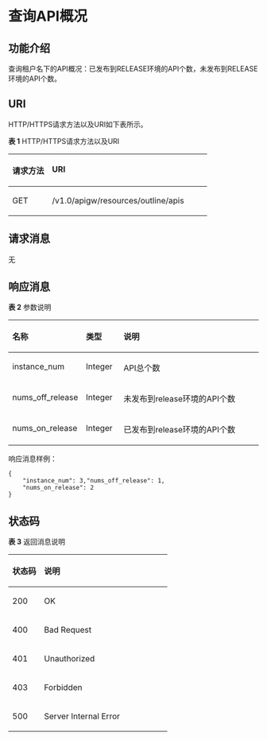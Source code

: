 # 查询API概况<a name="apig-zh-api-180713131"></a>

## 功能介绍<a name="section28347717"></a>

查询租户名下的API概况：已发布到RELEASE环境的API个数，未发布到RELEASE环境的API个数。

## URI<a name="section53802865"></a>

HTTP/HTTPS请求方法以及URI如下表所示。

**表 1**  HTTP/HTTPS请求方法以及URI

<a name="table19999857"></a>
<table><thead align="left"><tr id="row42622880"><th class="cellrowborder" valign="top" width="20%" id="mcps1.2.3.1.1"><p id="p29901289"><a name="p29901289"></a><a name="p29901289"></a>请求方法</p>
</th>
<th class="cellrowborder" valign="top" width="80%" id="mcps1.2.3.1.2"><p id="p6085350"><a name="p6085350"></a><a name="p6085350"></a>URI</p>
</th>
</tr>
</thead>
<tbody><tr id="row23151360"><td class="cellrowborder" valign="top" width="20%" headers="mcps1.2.3.1.1 "><p id="p63320862"><a name="p63320862"></a><a name="p63320862"></a>GET</p>
</td>
<td class="cellrowborder" valign="top" width="80%" headers="mcps1.2.3.1.2 "><p id="p28716201"><a name="p28716201"></a><a name="p28716201"></a>/v1.0/apigw/resources/outline/apis</p>
</td>
</tr>
</tbody>
</table>

## 请求消息<a name="section14463741"></a>

无

## 响应消息<a name="section30712386"></a>

**表 2**  参数说明

<a name="table12714810"></a>
<table><thead align="left"><tr id="row21779198"><th class="cellrowborder" valign="top" width="24.240000000000002%" id="mcps1.2.4.1.1"><p id="p19284637"><a name="p19284637"></a><a name="p19284637"></a>名称</p>
</th>
<th class="cellrowborder" valign="top" width="15.15%" id="mcps1.2.4.1.2"><p id="p18551760"><a name="p18551760"></a><a name="p18551760"></a>类型</p>
</th>
<th class="cellrowborder" valign="top" width="60.61%" id="mcps1.2.4.1.3"><p id="p26297600"><a name="p26297600"></a><a name="p26297600"></a>说明</p>
</th>
</tr>
</thead>
<tbody><tr id="row18344121603916"><td class="cellrowborder" valign="top" width="24.240000000000002%" headers="mcps1.2.4.1.1 "><p id="p1434581618398"><a name="p1434581618398"></a><a name="p1434581618398"></a>instance_num</p>
</td>
<td class="cellrowborder" valign="top" width="15.15%" headers="mcps1.2.4.1.2 "><p id="p6345191653913"><a name="p6345191653913"></a><a name="p6345191653913"></a>Integer</p>
</td>
<td class="cellrowborder" valign="top" width="60.61%" headers="mcps1.2.4.1.3 "><p id="p634551693910"><a name="p634551693910"></a><a name="p634551693910"></a>API总个数</p>
</td>
</tr>
<tr id="row49730836"><td class="cellrowborder" valign="top" width="24.240000000000002%" headers="mcps1.2.4.1.1 "><p id="p1665909"><a name="p1665909"></a><a name="p1665909"></a>nums_off_release</p>
</td>
<td class="cellrowborder" valign="top" width="15.15%" headers="mcps1.2.4.1.2 "><p id="p720906"><a name="p720906"></a><a name="p720906"></a>Integer</p>
</td>
<td class="cellrowborder" valign="top" width="60.61%" headers="mcps1.2.4.1.3 "><p id="p58393403"><a name="p58393403"></a><a name="p58393403"></a>未发布到release环境的API个数</p>
</td>
</tr>
<tr id="row55778586"><td class="cellrowborder" valign="top" width="24.240000000000002%" headers="mcps1.2.4.1.1 "><p id="p21771650"><a name="p21771650"></a><a name="p21771650"></a>nums_on_release</p>
</td>
<td class="cellrowborder" valign="top" width="15.15%" headers="mcps1.2.4.1.2 "><p id="p18673210"><a name="p18673210"></a><a name="p18673210"></a>Integer</p>
</td>
<td class="cellrowborder" valign="top" width="60.61%" headers="mcps1.2.4.1.3 "><p id="p36135018"><a name="p36135018"></a><a name="p36135018"></a>已发布到release环境的API个数</p>
</td>
</tr>
</tbody>
</table>

响应消息样例：

```
{
	"instance_num": 3,"nums_off_release": 1,
	"nums_on_release": 2
}
```

## 状态码<a name="section63064810"></a>

**表 3**  返回消息说明

<a name="table15538229"></a>
<table><thead align="left"><tr id="row4507722"><th class="cellrowborder" valign="top" width="20%" id="mcps1.2.3.1.1"><p id="p29581215"><a name="p29581215"></a><a name="p29581215"></a>状态码</p>
</th>
<th class="cellrowborder" valign="top" width="80%" id="mcps1.2.3.1.2"><p id="p47268200"><a name="p47268200"></a><a name="p47268200"></a>说明</p>
</th>
</tr>
</thead>
<tbody><tr id="row3518990"><td class="cellrowborder" valign="top" width="20%" headers="mcps1.2.3.1.1 "><p id="p16602744"><a name="p16602744"></a><a name="p16602744"></a>200</p>
</td>
<td class="cellrowborder" valign="top" width="80%" headers="mcps1.2.3.1.2 "><p id="p50988816"><a name="p50988816"></a><a name="p50988816"></a>OK</p>
</td>
</tr>
<tr id="row23805062"><td class="cellrowborder" valign="top" width="20%" headers="mcps1.2.3.1.1 "><p id="p49161866"><a name="p49161866"></a><a name="p49161866"></a>400</p>
</td>
<td class="cellrowborder" valign="top" width="80%" headers="mcps1.2.3.1.2 "><p id="p22688239"><a name="p22688239"></a><a name="p22688239"></a>Bad Request</p>
</td>
</tr>
<tr id="row2867565"><td class="cellrowborder" valign="top" width="20%" headers="mcps1.2.3.1.1 "><p id="p30946246"><a name="p30946246"></a><a name="p30946246"></a>401</p>
</td>
<td class="cellrowborder" valign="top" width="80%" headers="mcps1.2.3.1.2 "><p id="p23618003"><a name="p23618003"></a><a name="p23618003"></a>Unauthorized</p>
</td>
</tr>
<tr id="row11235441"><td class="cellrowborder" valign="top" width="20%" headers="mcps1.2.3.1.1 "><p id="p37655528"><a name="p37655528"></a><a name="p37655528"></a>403</p>
</td>
<td class="cellrowborder" valign="top" width="80%" headers="mcps1.2.3.1.2 "><p id="p13949586"><a name="p13949586"></a><a name="p13949586"></a>Forbidden</p>
</td>
</tr>
<tr id="row3354822"><td class="cellrowborder" valign="top" width="20%" headers="mcps1.2.3.1.1 "><p id="p3305141"><a name="p3305141"></a><a name="p3305141"></a>500</p>
</td>
<td class="cellrowborder" valign="top" width="80%" headers="mcps1.2.3.1.2 "><p id="p6744143"><a name="p6744143"></a><a name="p6744143"></a>Server Internal Error</p>
</td>
</tr>
</tbody>
</table>

